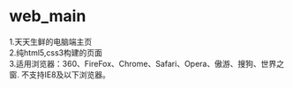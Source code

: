 # web_main
1.天天生鲜的电脑端主页   
2.纯html5,css3构建的页面   
3.适用浏览器：360、FireFox、Chrome、Safari、Opera、傲游、搜狗、世界之窗. 不支持IE8及以下浏览器。
